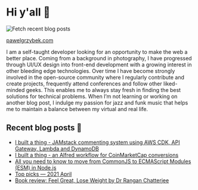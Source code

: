 # Hi y'all 👋

![Fetch recent blog posts](https://github.com/pawelgrzybek/pawelgrzybek/workflows/Fetch%20recent%20blog%20posts/badge.svg)

[pawelgrzybek.com](https://pawelgrzybek.com)

I am a self-taught developer looking for an opportunity to make the web a better place. Coming from a background in photography, I have progressed through UI/UX design into front-end development with a growing interest in other bleeding edge technologies. Over time I have become strongly involved in the open-source community where I regularly contribute and create projects, frequently attend conferences and follow other liked-minded geeks. This enables me to always stay fresh in finding the best solutions for technical problems. When I’m not learning or working on another blog post, I indulge my passion for jazz and funk music that helps me to maintain a balance between my virtual and real life.

## Recent blog posts 📝

<!-- FEED-START -->
- [I built a thing - JAMstack commenting system using AWS CDK, API Gateway, Lambda and DynamoDB](https://pawelgrzybek.com/i-built-a-thing-jamstack-commenting-system-using-aws-cdk-api-gateway-lambda-and-dynamodb/)
- [I built a thing - an Alfred workflow for CoinMarketCap conversions](https://pawelgrzybek.com/i-built-a-thing-an-alfred-workflow-for-coinmarketcap-conversions/)
- [All you need to know to move from CommonJS to ECMAScript Modules (ESM) in Node.js](https://pawelgrzybek.com/all-you-need-to-know-to-move-from-commonjs-to-ecmascript-modules-esm-in-node-js/)
- [Top picks — 2021 April](https://pawelgrzybek.com/top-picks-2021-april/)
- [Book review: Feel Great, Lose Weight by Dr Rangan Chatterjee](https://pawelgrzybek.com/book-review-feel-great-lose-weight-by-dr-rangan-chatterjee/)
<!-- FEED-END -->